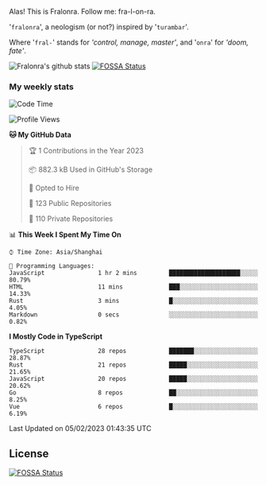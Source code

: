 Alas! This is Fralonra. Follow me: fra-l-on-ra.

'`fralonra`', a neologism (or not?) inspired by '`turambar`'.

Where '`fral-`' stands for *'control, manage, master'*, and '`onra`' for *'doom, fate'*.

![Fralonra's github stats](https://github-readme-stats.vercel.app/api?username=fralonra)
[![FOSSA Status](https://app.fossa.com/api/projects/git%2Bgithub.com%2Ffralonra%2Ffralonra.svg?type=shield)](https://app.fossa.com/projects/git%2Bgithub.com%2Ffralonra%2Ffralonra?ref=badge_shield)

### My weekly stats

<!--START_SECTION:waka-->
![Code Time](http://img.shields.io/badge/Code%20Time-3%2C092%20hrs%208%20mins-blue)

![Profile Views](http://img.shields.io/badge/Profile%20Views-3-blue)

**🐱 My GitHub Data** 

> 🏆 1 Contributions in the Year 2023
 > 
> 📦 882.3 kB Used in GitHub's Storage 
 > 
> 💼 Opted to Hire
 > 
> 📜 123 Public Repositories 
 > 
> 🔑 110 Private Repositories  
 > 
📊 **This Week I Spent My Time On** 

```text
⌚︎ Time Zone: Asia/Shanghai

💬 Programming Languages: 
JavaScript               1 hr 2 mins         ████████████████████░░░░░   80.79% 
HTML                     11 mins             ███░░░░░░░░░░░░░░░░░░░░░░   14.33% 
Rust                     3 mins              █░░░░░░░░░░░░░░░░░░░░░░░░   4.05% 
Markdown                 0 secs              ░░░░░░░░░░░░░░░░░░░░░░░░░   0.82%

```

**I Mostly Code in TypeScript** 

```text
TypeScript               28 repos            ███████░░░░░░░░░░░░░░░░░░   28.87% 
Rust                     21 repos            █████░░░░░░░░░░░░░░░░░░░░   21.65% 
JavaScript               20 repos            █████░░░░░░░░░░░░░░░░░░░░   20.62% 
Go                       8 repos             ██░░░░░░░░░░░░░░░░░░░░░░░   8.25% 
Vue                      6 repos             █░░░░░░░░░░░░░░░░░░░░░░░░   6.19%

```



 Last Updated on 05/02/2023 01:43:35 UTC
<!--END_SECTION:waka-->

## License
[![FOSSA Status](https://app.fossa.com/api/projects/git%2Bgithub.com%2Ffralonra%2Ffralonra.svg?type=large)](https://app.fossa.com/projects/git%2Bgithub.com%2Ffralonra%2Ffralonra?ref=badge_large)